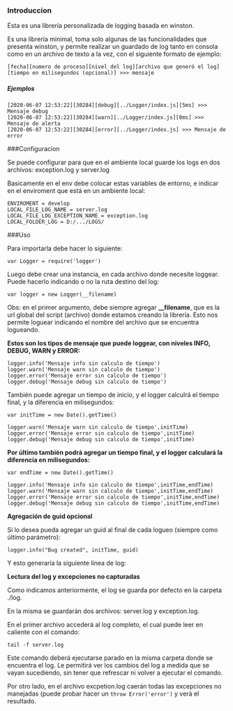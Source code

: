 ### Introduccion

Ésta es una librería personalizada de logging basada en winston.

Es una librería minimal, toma solo algunas de las funcionalidades que presenta winston, y permite realizar un guardado de log tanto en consola como en un archivo de texto a la vez, con el siguiente formato de ejemplo:

`[fecha][numero de proceso][nivel del log][archivo que generó el log][tiempo en milisegundos (opcional)] >>> mensaje`

##### Ejemplos

```[2020-06-07 12:53:22][30284][info][../Logger/index.js] >>> Mensaje de información
[2020-06-07 12:53:22][30284][debug][../Logger/index.js][5ms] >>> Mensaje debug
[2020-06-07 12:53:22][30284][warn][../Logger/index.js][0ms] >>> Mensaje de alerta
[2020-06-07 12:53:22][30284][error][../Logger/index.js] >>> Mensaje de error
```

###Configuracion

Se puede configurar para que en el ambiente local guarde los logs en dos archivos: exception.log y server.log

Basicamente en el env debe colocar estas variables de entorno, e indicar en el enviroment que está en un ambiente local:


```
ENVIROMENT = develop
LOCAL_FILE_LOG_NAME = server.log
LOCAL_FILE_LOG_EXCEPTION_NAME = exception.log
LOCAL_FOLDER_LOG = D:/.../LOGS/
```


###Uso

Para importarla debe hacer lo siguiente:

`var Logger = require('logger')`

Luego debe crear una instancia, en cada archivo donde necesite loggear. Puede hacerlo indicando o no la ruta destino del log:

``var logger = new Logger(__filename)``

Obs: en el primer argumento, debe siempre agregar **__filename**, que es la url global del script (archivo) donde estamos creando la librería. Esto nos permite loguear indicando el nombre del archivo que se encuentra logueando.

****Estos son los tipos de mensaje que puede loggear, con niveles INFO, DEBUG, WARN y ERROR:****

```
logger.info('Mensaje info sin calculo de tiempo')
logger.warn('Mensaje warn sin calculo de tiempo')
logger.error('Mensaje error sin calculo de tiempo')
logger.debug('Mensaje debug sin calculo de tiempo')
```

También puede agregar un tiempo de inicio, y el logger calculrá el tiempo final, y la diferencia en milisegundos:

`var initTime = new Date().getTime()`

```
logger.warn('Mensaje warn sin calculo de tiempo',initTime)
logger.error('Mensaje error sin calculo de tiempo',initTime)
logger.debug('Mensaje debug sin calculo de tiempo',initTime)
```

**Por último también podrá agregar un tiempo final, y el logger calculará la diferencia en milisegundos:**

`var endTime = new Date().getTime()`

```
logger.info('Mensaje info sin calculo de tiempo',initTime,endTime)
logger.warn('Mensaje warn sin calculo de tiempo',initTime,endTime)
logger.error('Mensaje error sin calculo de tiempo',initTime,endTime)
logger.debug('Mensaje debug sin calculo de tiempo',initTime,endTime)
```



**Agregación de guid opcional**

Si lo desea pueda agregar un guid al final de cada logueo (siempre como último parámetro):

`logger.info("Bug created", initTime, guid)`

Y esto generaría la siguiente línea de log:




**Lectura del log y excepciones no capturadas**

Como indicamos anteriormente, el log se guarda por defecto en la carpeta ./log.

En la misma se guardarán dos archivos: server.log y exception.log.

En el primer archivo accederá al log completo, el cual puede leer en caliente con el comando:

`tail -f server.log`

Este comando deberá ejecutarse parado en la misma carpeta donde se encuentra el log. Le permitirá ver los cambios del log a medida que se vayan sucediendo, sin tener que refrescar ni volver a ejecutar el comando.

Por otro lado, en el archivo excpetion.log caerán todas las excepciones no manejadas (puede probar hacer un `throw Error('error')` y verá el resultado.
